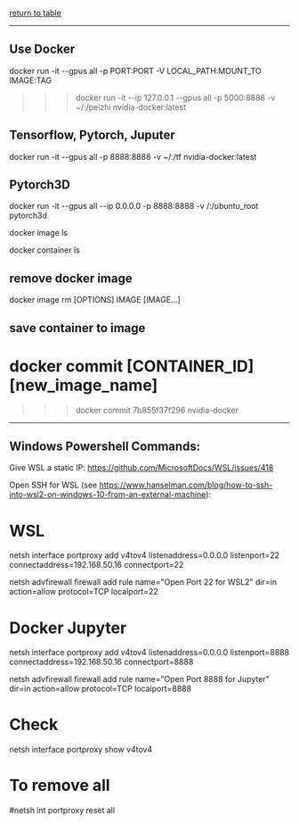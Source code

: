 [return to table](../README.md)

---



## Use Docker

docker run -it --gpus all -p PORT:PORT -V LOCAL_PATH:MOUNT_TO IMAGE:TAG
>>> docker run -it --ip 127.0.0.1 --gpus all -p 5000:8888 -v ~/:/peizhi nvidia-docker:latest

## Tensorflow, Pytorch, Juputer
docker run -it --gpus all -p 8888:8888 -v ~/:/tf nvidia-docker:latest

## Pytorch3D 
docker run -it --gpus all --ip 0.0.0.0 -p 8888:8888 -v /:/ubuntu_root pytorch3d


docker image ls

docker container ls


## remove docker image
docker image rm [OPTIONS] IMAGE [IMAGE...]

## save container to image
# docker commit [CONTAINER_ID] [new_image_name]
>>> docker commit 7b855f37f296 nvidia-docker





----------------------------------------------------
Windows Powershell Commands:
----------------------------------------------------

Give WSL a static IP: https://github.com/MicrosoftDocs/WSL/issues/418

Open SSH for WSL (see https://www.hanselman.com/blog/how-to-ssh-into-wsl2-on-windows-10-from-an-external-machine):


# WSL
netsh interface portproxy add v4tov4 listenaddress=0.0.0.0 listenport=22 connectaddress=192.168.50.16 connectport=22

netsh advfirewall firewall add rule name="Open Port 22 for WSL2" dir=in action=allow protocol=TCP localport=22



# Docker Jupyter
netsh interface portproxy add v4tov4 listenaddress=0.0.0.0 listenport=8888 connectaddress=192.168.50.16  connectport=8888

netsh advfirewall firewall add rule name="Open Port 8888 for Jupyter" dir=in action=allow protocol=TCP localport=8888


# Check
netsh interface portproxy show v4tov4


# To remove all
#netsh int portproxy reset all


